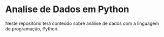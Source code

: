 # Analise de Dados em Python
Neste repositório terá conteúdo sobre análise de dados com a linguagem de programação, Python.
